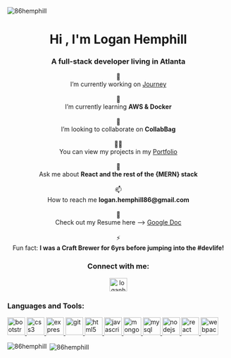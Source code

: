 <p align="left"> <img src="https://komarev.com/ghpvc/?username=86hemphill&label=Profile%20views&color=0e75b6&style=flat" alt="86hemphill" /> </p>

<h1 align="center">Hi , I'm Logan Hemphill</h1>
<h3 align="center">A full-stack developer living in Atlanta</h3>

<p align="center">
🔭 <br>
  I’m currently working on <a href="https://www.createmyjourney.app/login">Journey</a><br><br>
🌱 <br>
  I’m currently learning <b>AWS & Docker</b><br><br>
👯 <br>
  I’m looking to collaborate on <b>CollabBag</b><br><br>
👨‍💻 <br>
  You can view my projects in my <a href="https://86hemphill.github.io/Portfolio/">Portfolio</a><br><br>
💬 <br>
  Ask me about <b>React and the rest of the {MERN} stack</b><br><br>
📫 <br>
  How to reach me <b>logan.hemphill86@gmail.com</b><br><br>
📄 <br>
  Check out my Resume here --> <a href ="https://docs.google.com/document/d/1i6aiexfWJKMs-M1T4NbgJuE4h0BM3a5uazQKsr9mnxQ/edit?usp=sharing">Google Doc</a><br><br>
⚡ <br>
  Fun fact: <b>I was a Craft Brewer for 6yrs before jumping into the #devlife!</b>
  
<h3 align="center">Connect with me:</h3>
<p align="center">
<a href="https://linkedin.com/in/logan-hemphill" target="blank"><img align="center" src="https://cdn.jsdelivr.net/npm/simple-icons@3.0.1/icons/linkedin.svg" alt="loganhemphill" height="30" width="40" /></a>
</p>

<h3 align="left">Languages and Tools:</h3>
<p align="left"> <a href="https://getbootstrap.com" target="_blank"> <img src="https://devicons.github.io/devicon/devicon.git/icons/bootstrap/bootstrap-plain.svg" alt="bootstrap" width="40" height="40"/> </a> <a href="https://www.w3schools.com/css/" target="_blank"> <img src="https://devicons.github.io/devicon/devicon.git/icons/css3/css3-original-wordmark.svg" alt="css3" width="40" height="40"/> </a> <a href="https://expressjs.com" target="_blank"> <img src="https://devicons.github.io/devicon/devicon.git/icons/express/express-original-wordmark.svg" alt="express" width="40" height="40"/> </a> <a href="https://git-scm.com/" target="_blank"> <img src="https://www.vectorlogo.zone/logos/git-scm/git-scm-icon.svg" alt="git" width="40" height="40"/> </a> <a href="https://www.w3.org/html/" target="_blank"> <img src="https://devicons.github.io/devicon/devicon.git/icons/html5/html5-original-wordmark.svg" alt="html5" width="40" height="40"/> </a> <a href="https://developer.mozilla.org/en-US/docs/Web/JavaScript" target="_blank"> <img src="https://devicons.github.io/devicon/devicon.git/icons/javascript/javascript-original.svg" alt="javascript" width="40" height="40"/> </a> <a href="https://www.mongodb.com/" target="_blank"> <img src="https://devicons.github.io/devicon/devicon.git/icons/mongodb/mongodb-original-wordmark.svg" alt="mongodb" width="40" height="40"/> </a> <a href="https://www.mysql.com/" target="_blank"> <img src="https://devicons.github.io/devicon/devicon.git/icons/mysql/mysql-original-wordmark.svg" alt="mysql" width="40" height="40"/> </a> <a href="https://nodejs.org" target="_blank"> <img src="https://devicons.github.io/devicon/devicon.git/icons/nodejs/nodejs-original-wordmark.svg" alt="nodejs" width="40" height="40"/> </a> <a href="https://reactjs.org/" target="_blank"> <img src="https://devicons.github.io/devicon/devicon.git/icons/react/react-original-wordmark.svg" alt="react" width="40" height="40"/> </a> <a href="https://webpack.js.org" target="_blank"> <img src="https://devicons.github.io/devicon/devicon.git/icons/webpack/webpack-original.svg" alt="webpack" width="40" height="40"/> </a> </p>

<p><img align="left" src="https://github-readme-stats.vercel.app/api/top-langs/?username=86hemphill&layout=compact" alt="86hemphill" /></p>

<p>&nbsp;<img align="center" src="https://github-readme-stats.vercel.app/api?username=86hemphill&show_icons=true" alt="86hemphill" /></p>
